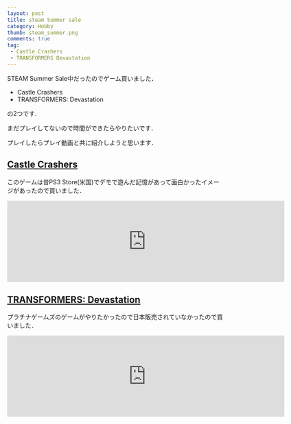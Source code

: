 ```yaml
---
layout: post
title: steam Summer sale
category: Hobby
thumb: steam_summer.png
comments: true
tag:
 - Castle Crashers
 - TRANSFORMERS Devastation
---
```


STEAM Summer Sale中だったのでゲーム買いました．

 * Castle Crashers
 * TRANSFORMERS: Devastation

の2つです.

まだプレイしてないので時間ができたらやりたいです．

プレイしたらプレイ動画と共に紹介しようと思います．

## [Castle Crashers](http://store.steampowered.com/app/204360/Castle_Crashers/)

このゲームは昔PS3 Store(米国)でデモで遊んだ記憶があって面白かったイメージがあったので買いました．

<iframe class="hidden-xs" src="http://store.steampowered.com/widget/204360/16675/" frameborder="0" width="646" height="190"></iframe>

## [TRANSFORMERS: Devastation](http://store.steampowered.com/app/338930/TRANSFORMERS_Devastation/)

プラチナゲームズのゲームがやりたかったので日本販売されていなかったので買いました．

<iframe class="hidden-xs" src="http://store.steampowered.com/widget/338930/56600/" frameborder="0" width="646" height="190"></iframe>
